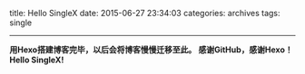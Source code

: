 title: Hello SingleX
date: 2015-06-27 23:34:03
categories: archives
tags: single

---
**用Hexo搭建博客完毕，以后会将博客慢慢迁移至此。**
**感谢GitHub，感谢Hexo！**
**Hello SingleX!**
